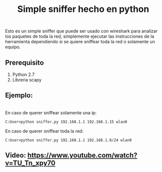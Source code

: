 # <p align="center"> Simple sniffer hecho en python </p> 
<br>
Esto es un simple sniffer que puede ser usado con wireshark para analizar los paquetes de toda la red, simplemente ejecutar las instrucciones de la herramienta dependiendo si se quiere sniffear toda la red o solamente un equipo.

## Prerequisito
1. Python 2.7
2. Libreria scapy

## Ejemplo:
<br>
En caso de querer sniffear solamente una ip:

```
C:User>python sniffer.py 192.168.1.1 192.168.1.15 wlan0

```

En caso de querer sniffear toda la red:

```
C:User>python sniffer.py 192.168.1.1 192.168.1.0/24 wlan0

```
## Video: https://www.youtube.com/watch?v=TU_Tn_xpy70


